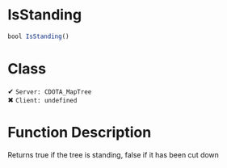 # IsStanding
```js
bool IsStanding()
```
# Class
✔ `Server: CDOTA_MapTree`  
✖ `Client: undefined`  

# Function Description
Returns true if the tree is standing, false if it has been cut down
